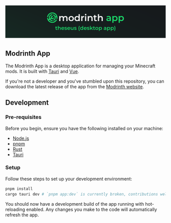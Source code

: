 # ![Modrinth App](/.github/assets/app_cover.png)

## Modrinth App

The Modrinth App is a desktop application for managing your Minecraft mods. It is built with [Tauri](https://tauri.app/) and [Vue](https://vuejs.org/).

If you're not a developer and you've stumbled upon this repository, you can download the latest release of the app from the [Modrinth website](https://modrinth.com/app).

## Development

### Pre-requisites

Before you begin, ensure you have the following installed on your machine:

- [Node.js](https://nodejs.org/en/)
- [pnpm](https://pnpm.io/)
- [Rust](https://www.rust-lang.org/tools/install)
- [Tauri](https://tauri.app/v1/guides/getting-started/prerequisites/#installing)

### Setup

Follow these steps to set up your development environment:

```bash
pnpm install
cargo tauri dev # `pnpm app:dev` is currently broken, contributions welcome!
```

You should now have a development build of the app running with hot-reloading enabled. Any changes you make to the code will automatically refresh the app.
